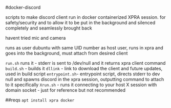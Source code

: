 #docker-discord

scripts to make discord client run in docker containerized XPRA session. for safety/security and to allow it to be put in the background and silenced completely and seamlessly brought back

 havent tried mic and camera

runs as user dubuntu with same UID number as host user, runs in xpra and goes into the background, must attach from desired client

``run.sh`` runs it - stderr is sent to /dev/null and it returns xpra client command
``build.sh`` - builds it
``dllink`` - link to download the client and future updates, used in build script
``entrypoint.sh``- entrypoint script, directs stderr to dev null and spawns discord in the xpra session, outputting command to attach to it specifically 
``Xrun.sh`` - runs it connecting to your host X session with domain socket - just for reference but not recommended


##reqs
``apt install xpra docker``
